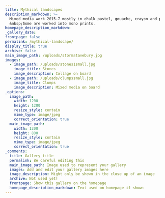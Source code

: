 ```yaml
---
title: Mythical landscapes
description_markdown: >-
  Mixed media work 2015-7 mostly in chalk pastel, gouache, crayon and pencil.
  &nbsp;Some are worked into mono prints.
homepage_description_markdown:
_gallery_date:
frontpage: false
permalink: /mythical-landscape/
display_title: true
archive: false
main_image_path: /uploads/stormatavebury.jpg
images:
  - image_path: /uploads/stones1small.jpg
    image_title: Stones
    image_description: Collage on board
  - image_path: /uploads/clumpssmall.jpg
    image_title: Clumps
    image_description: Mixed media on board
_options:
  image_path:
    width: 1200
    height: 1200
    resize_style: contain
    mime_type: image/jpeg
    correct_orientation: true
  main_image_path:
    width: 1200
    height: 800
    resize_style: contain
    mime_type: image/jpeg
    correct_orientation: true
_comments:
  title: Gallery title
  permalink: Be careful editing this
  main_image_path: Image used to represent your gallery
  images: Add and edit your gallery images here
  image_description: Might only be shown in the close up of an image
  archive: Not used yet!
  frontpage: Show this gallery on the homepage
  homepage_description_markdown: Text used on homepage if shown
---
```


